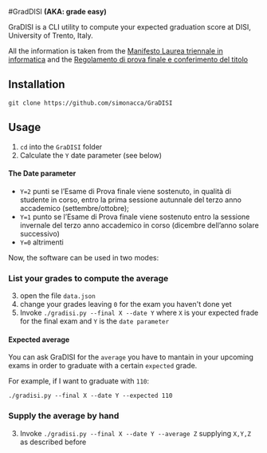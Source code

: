 #GradDISI
**(AKA: grade easy)**

GraDISI is a CLI utility to compute your expected graduation score at DISI,
University of Trento, Italy.

All the information is taken from the [Manifesto Laurea triennale in informatica](http://web.unitn.it/files/download/38715/man-lt-inf_0.pdf) and the [Regolamento di prova finale e conferimento del titolo](http://web.unitn.it/files/download/38584/disicorretta_0.pdf)

## Installation

```
git clone https://github.com/simonacca/GraDISI
```

## Usage

1. `cd` into the `GraDISI` folder
2. Calculate the `Y` date parameter (see below)

#### The Date parameter

* `Y=2` punti se l’Esame di Prova finale viene sostenuto, in qualità di studente in corso, entro la prima sessione autunnale del terzo anno accademico (settembre/ottobre);
* `Y=1` punto se l’Esame di Prova finale viene sostenuto entro la sessione invernale del terzo anno
accademico in corso (dicembre dell’anno solare successivo)
* `Y=0` altrimenti

Now, the software can be used in two modes:

### List your grades to compute the average

3. open the file `data.json`
4. change your grades leaving `0` for the exam you haven't done yet
5. Invoke `./gradisi.py --final X --date Y` where `X` is your expected frade for the final exam and `Y` is the `date parameter`

#### Expected average

You can ask GraDISI for the `average` you have to mantain in your upcoming exams in order to graduate with a certain `expected` grade.

For example, if I want to graduate with `110`:

`./gradisi.py --final X --date Y --expected 110`
### Supply the average by hand

3. Invoke `./gradisi.py --final X --date Y --average Z` supplying `X,Y,Z` as described before
